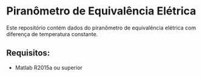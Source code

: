 # Piranômetro de Equivalência Elétrica
Este repositório contém dados do piranômetro de equivalência elétrica com diferença de temperatura constante.

## Requisitos:
* Matlab R2015a ou superior

